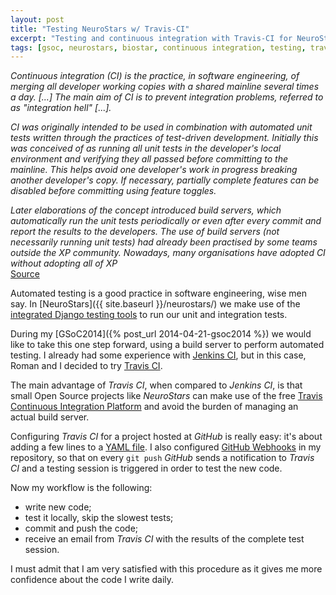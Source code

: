 ```yaml
---
layout: post
title: "Testing NeuroStars w/ Travis-CI"
excerpt: "Testing and continuous integration with Travis-CI for NeuroStars"
tags: [gsoc, neurostars, biostar, continuous integration, testing, travis-ci]
---
```


<i class="fa fa-quote-left"></i> *Continuous integration (CI) is the practice, in software
engineering, of merging all developer working copies with a shared mainline several times a day. 
[...] The main aim of CI is to prevent integration problems, referred to as "integration hell"
[...].* 

*CI was originally intended to be used in combination with automated unit tests written through the
practices of test-driven development. Initially this was conceived of as running all unit tests in
the developer's local environment and verifying they all passed before committing to the mainline.
This helps avoid one developer's work in progress breaking another developer's copy. If necessary,
partially complete features can be disabled before committing using feature toggles.* 

*Later elaborations of the concept introduced build servers, which automatically run the unit tests
periodically or even after every commit and report the results to the developers. The use of build
servers (not necessarily running unit tests) had already been practised by some teams outside the
XP community. Nowadays, many organisations have adopted CI without adopting all of XP*
<i class="fa fa-quote-right"></i>   
[Source](http://en.wikipedia.org/wiki/Continuous_integration)

Automated testing is a good practice in software engineering, wise men say. In 
[NeuroStars]({{ site.baseurl }}/neurostars/) we make use of the
[integrated Django testing tools](https://docs.djangoproject.com/en/1.6/topics/testing/tools/) to
run our unit and integration tests.

During my [GSoC2014]({% post_url 2014-04-21-gsoc2014 %}) we would like to take
this one step forward, using a build server to perform automated testing. I already had some
experience with [Jenkins CI](http://jenkins-ci.org/), but in this case, Roman and I decided to
try [Travis CI](https://travis-ci.org/).

The main advantage of *Travis CI*, when compared to *Jenkins CI*, is that small Open Source
projects like *NeuroStars* can make use of the free [Travis Continuous Integration Platform](https://travis-ci.org/)
and avoid the burden of managing an actual build server.

Configuring *Travis CI* for a project hosted at *GitHub* is really easy: it's about adding a few
lines to a [YAML file](https://github.com/ialbert/biostar-central/blob/master/.travis.yml).
I also configured [GitHub Webhooks](https://developer.github.com/webhooks/) in my repository, so
that on every `git push` *GitHub* sends a notification to *Travis CI* and a testing session is
triggered in order to test the new code.

Now my workflow is the following:

- write new code;
- test it locally, skip the slowest tests;
- commit and push the code;
- receive an email from *Travis CI* with the results of the complete test session.

I must admit that I am very satisfied with this procedure as it gives me more confidence
about the code I write daily.